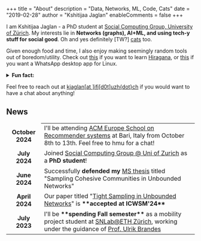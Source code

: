 +++
title = "About"
description = "Data, Networks, ML, Code, Cats"
date = "2019-02-28"
author = "Kshitijaa Jaglan"
enableComments = false
+++

I am Kshitijaa Jaglan - a PhD student at [Social Computing Group, University of Zürich](https://www.ifi.uzh.ch/en/scg). My interests lie in **Networks (graphs), AI+ML, and using tech-y stuff for social good**. Oh and yes definitely \[TW?\] [cats](https://cataas.com/cat/gif) too. 

Given enough food and time, I also enjoy making seemingly random tools out of boredom/utility. Check out [this](https://deutranium.github.io/Japanese-Practice/) if you want to learn [Hiragana](https://en.wikipedia.org/wiki/Hiragana), or [this](https://github.com/deutranium/WhatsApp-desktop-app) if you want a WhatsApp desktop app for Linux. 

<details><summary><b>Fun fact:</b></summary> I also discovered a bug leaking data of 100,000+ students (reported and mitigated). The data included personal information like address, phone number, email, parent's name etc. As you might've gotten a hint already, one of my other domains of interest is privacy (and fairness!). </details>


Feel free to reach out at [kjaglan[at ]ifi[d0t]uzh{dot}ch]() if you would want to have a chat about anything!

## News
<style type="text/css">
th,td{border-color: transparent !important}
</style>

<table>
<tbody>
  <tr>
    <th>October 2024</th>
    <td>I'll be attending <a href="https://acmrecsys.github.io/rsss2024/" target="_blank" rel="noopener noreferrer">ACM Europe School on Recommender systems</a> at Bari, Italy from October 8th to 13th. Feel free to hmu for a chat!</td>
  </tr>
  <tr>
    <th>July 2024</th>
    <td>Joined <a href="https://www.ifi.uzh.ch/en/scg.html" target="_blank" rel="noopener noreferrer">Social Computing Group @ Uni of Zurich</a> as a <span style="font-weight:bold">PhD student</span>!</td>
  </tr>
  <tr>
    <th>June 2024</th>
    <td>Successfully <span style="font-weight:bold">defended my </span><a href="https://web2py.iiit.ac.in/research_centres/publications/view_publication/mastersthesis/1471" target="_blank" rel="noopener noreferrer">MS thesis</a> titled "Sampling Cohesive Communities in Unbounded Networks"</td>
  </tr>
  <tr>
    <th>April 2024</th>
    <td>Our paper titled "<a href="https://ojs.aaai.org/index.php/ICWSM/article/view/31345/33505" target="_blank" rel="noopener noreferrer">Tight Sampling in Unbounded Networks</a>" is <span style="font-weight:bold">**accepted at ICWSM'24**</span></td>
  </tr>
  <tr>
    <th>July 2023</th>
    <td>I'll be <span style="font-weight:bold">**spending Fall semester**</span> as a mobility project student at <a href="https://sn.ethz.ch/" target="_blank" rel="noopener noreferrer">SNLab@ETH Zürich</a>, working under the guidance of <a href="https://gess.ethz.ch/en/the-department/people/person-detail.html?persid=239462" target="_blank" rel="noopener noreferrer">Prof. Ulrik Brandes</a><br></td>
  </tr>
</tbody></table>